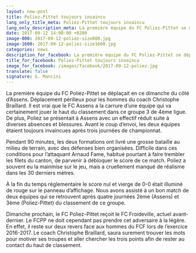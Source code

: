 ```yaml
---
layout: new-post
title: Poliez-Pittet toujours invaincu
lang_only_title_meta: Poliez-Pittet toujours invaincu
lang_only_description_meta: La première équipe du FC Poliez-Pittet se déplaçait en ce dimanche du côté d’Assens. Déplacement périlleux pour les hommes du coach Christophe Braillard.
date: 2017-09-12 14:00:00 +0200
image-800: 2017-09-12-poliez-size800.jpg
image-1600: 2017-09-12-poliez-size1600.jpg
categories: news
description_for_facebook: La première équipe du FC Poliez-Pittet se déplaçait en ce dimanche du côté d’Assens. Déplacement périlleux pour les hommes du coach Christophe Braillard. 
title_for_facebook: Poliez-Pittet toujours invaincu
image_for_facebook: /images/facebook/2017-09-12-poliez.jpg
translate: false
signature: G. Mancini
---
```

La première équipe du FC Poliez-Pittet se déplaçait en ce dimanche du côté d’Assens. Déplacement périlleux pour les hommes du coach Christophe Braillard. Il est vrai que le FC Assens a la carrure d’une équipe qui va certainement jouer le haut du classement dans ce groupe 3 de 4ème ligue. De plus, Poliez se présentait à Assens avec un effectif réduit suite à diverses absences et blessures. Avant le coup d’envoi, les deux équipes étaient toujours invaincues après trois journées de championnat.

Pendant 90 minutes, les deux formations ont livré une grosse bataille au milieu de terrain, avec des défenses bien organisées. Difficile dans ces conditions pour l’attaquant Arnaud Fame, habitué pourtant à faire trembler les filets du canton, de parvenir à débloquer le score de ce match. Poliez a souvent eu la mainmise sur le jeu, mais a cruellement manqué de réalisme dans les 30 derniers mètres. 

À la fin du temps réglementaire le score nul et vierge de 0-0 était illuminé de rouge sur le panneau d’affichage. Nous avons assisté à un bon match de deux équipes qui se retrouvent après quatre journées 2ème (Assens) et 3ème (Poliez-Pittet) du classement de ce groupe.

Dimanche prochain, le FC Poliez-Pittet reçoit le FC Froideville, actuel avant-dernier. Le FCPP ne doit cependant pas prendre cet adversaire à la légère. En effet, il reste sur deux revers face aux hommes du FCF lors de l’exercice 2016-2017.
Le coach Christophe Braillard, saura surement trouver les mots pour motiver ses troupes et aller chercher les trois points afin de rester au contact du haut de classement.